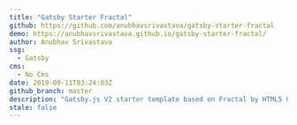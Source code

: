 ```yaml
---
title: "Gatsby Starter Fractal"
github: https://github.com/anubhavsrivastava/gatsby-starter-fractal
demo: https://anubhavsrivastava.github.io/gatsby-starter-fractal/
author: Anubhav Srivastava
ssg:
  - Gatsby
cms:
  - No Cms
date: 2019-09-11T03:24:03Z
github_branch: master
description: "Gatsby.js V2 starter template based on Fractal by HTML5 UP"
stale: false
---
```

